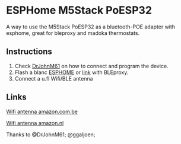 # ESPHome M5Stack PoESP32

A way to use the M5Stack PoESP32 as a bluetooth-POE adapter with esphome, great for bleproxy and madoka thermostats.

## Instructions

1. Check [DrJohnM61](https://github.com/DrJohnM61/poesp32-esphome/tree/main) on how to connect and program the device.
2. Flash a blanc [ESPHOME](https://web.esphome.io/) or [link](https://befygo.github.io/PoESP32-M5/) with BLEproxy.
3. Connect a u.fl Wifi/BLE antenna

## Links

[Wifi antenna amazon.com.be](https://www.amazon.com.be/-/nl/dp/B09PRD4492?ref=ppx_yo2ov_dt_b_fed_asin_title?tag=befygo-21)

[Wifi antenna amazon.nl](https://amzn.to/3BCfvtG)




Thanks to @DrJohnM61; @ggaljoen;
